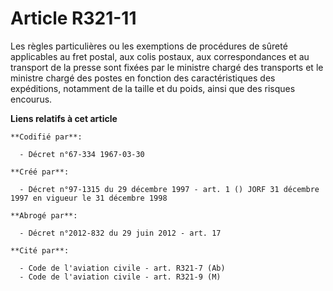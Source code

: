 # Article R321-11

Les règles particulières ou les exemptions de procédures de sûreté applicables au fret postal, aux colis postaux, aux
correspondances et au transport de la presse sont fixées par le ministre chargé des transports et le ministre chargé des
postes en fonction des caractéristiques des expéditions, notamment de la taille et du poids, ainsi que des risques encourus.

**Liens relatifs à cet article**

	**Codifié par**:

	  - Décret n°67-334 1967-03-30

	**Créé par**:

	  - Décret n°97-1315 du 29 décembre 1997 - art. 1 () JORF 31 décembre 1997 en vigueur le 31 décembre 1998

	**Abrogé par**:

	  - Décret n°2012-832 du 29 juin 2012 - art. 17

	**Cité par**:

	  - Code de l'aviation civile - art. R321-7 (Ab)
	  - Code de l'aviation civile - art. R321-9 (M)
